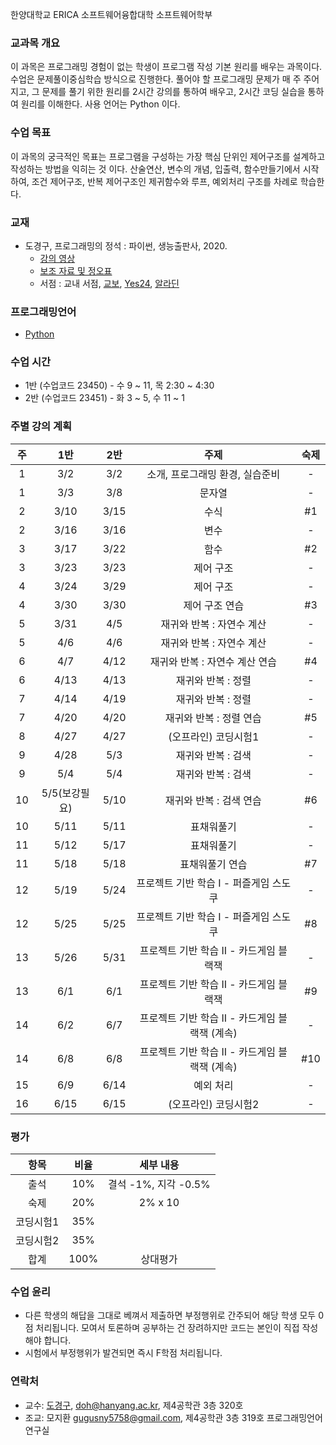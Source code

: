 한양대학교 ERICA 소프트웨어융합대학 소프트웨어학부

### 교과목 개요

이 과목은 프로그래밍 경험이 없는 학생이 프로그램 작성 기본 원리를 배우는 과목이다. 수업은 문제풀이중심학습 방식으로 진행한다. 풀어야 할 프로그래밍 문제가 매 주 주어지고, 그 문제를 풀기 위한 원리를 2시간 강의를 통하여 배우고, 2시간 코딩 실습을 통하여 원리를 이해한다. 사용 언어는 Python 이다.

### 수업 목표
이 과목의 궁극적인 목표는 프로그램을 구성하는 가장 핵심 단위인 제어구조를 설계하고 작성하는 방법을 익히는 것 이다. 산술연산, 변수의 개념, 입출력, 함수만들기에서 시작하여, 조건 제어구조, 반복 제어구조인 제귀함수와 루프, 예외처리 구조를 차례로 학습한다.

### 교재
- 도경구, 프로그래밍의 정석 : 파이썬, 생능출판사, 2020.
  - [강의 영상](https://youtube.com/playlist?list=PL0UNsS2daHTyoDTctKpITfbW1UtR5ig6L)
  - [보조 자료 및 정오표](https://drive.google.com/drive/folders/1RMa0oL91nP98BOVWfx0tYWFbhhU5VjKy?usp=sharing)
  - 서점 : 교내 서점, [교보](http://www.kyobobook.co.kr/product/detailViewKor.laf?mallGb=KOR&ejkGb=KOR&barcode=9788970504735&orderClick=LA6), [Yes24](http://www.yes24.com/Product/Goods/96546953), [알라딘](https://www.aladin.co.kr/shop/wproduct.aspx?ItemId=259540630)

### 프로그래밍언어
- [Python](https://www.python.org/)

### 수업 시간

- 1반 (수업코드 23450) - 수 9 ~ 11, 목 2:30 ~ 4:30
- 2반 (수업코드 23451) - 화 3 ~ 5, 수 11 ~ 1

### 주별 강의 계획

| 주 | 1반 | 2반 | 주제 | 숙제 |
|:----:|:-----:|:-----:|:-----:|:-----:|
|  1  | 3/2 | 3/2 | 소개, 프로그래밍 환경, 실습준비 | - |
|  1  | 3/3 | 3/8 | 문자열 | - |
|  2  | 3/10 | 3/15 | 수식 | #1 |
|  2  | 3/16 | 3/16 | 변수 | - |
|  3  | 3/17 | 3/22 | 함수 | #2 |
|  3  | 3/23 | 3/23 | 제어 구조 | - |
|  4  | 3/24 | 3/29 | 제어 구조 | - |
|  4  | 3/30 | 3/30 | 제어 구조 연습 | #3 |
|  5  | 3/31 | 4/5 | 재귀와 반복 : 자연수 계산 | - |
|  5  | 4/6 | 4/6 | 재귀와 반복 : 자연수 계산 | - |
|  6  | 4/7 | 4/12 | 재귀와 반복 : 자연수 계산 연습| #4 |
|  6  | 4/13 | 4/13 | 재귀와 반복 : 정렬 | - |
|  7  | 4/14 | 4/19 | 재귀와 반복 : 정렬 | - |
|  7  | 4/20 | 4/20 | 재귀와 반복 : 정렬 연습 | #5 |
|  8  | 4/27 | 4/27 | (오프라인) 코딩시험1 | - |
|  9  | 4/28 | 5/3 | 재귀와 반복 : 검색 | - |
|  9  | 5/4 | 5/4 | 재귀와 반복 : 검색 | - |
|  10  | 5/5(보강필요) | 5/10 | 재귀와 반복 : 검색 연습 | #6 |
|  10 | 5/11 | 5/11 | 표채워풀기 | - |
|  11 | 5/12 | 5/17 | 표채워풀기 | - |
|  11 | 5/18 | 5/18 | 표채워풀기 연습 | #7 |
|  12 | 5/19 | 5/24 | 프로젝트 기반 학습 I - 퍼즐게임 스도쿠 | - |
|  12 | 5/25 | 5/25 | 프로젝트 기반 학습 I - 퍼즐게임 스도쿠 | #8 |
|  13 | 5/26 | 5/31 | 프로젝트 기반 학습 II - 카드게임 블랙잭 | - |
|  13 | 6/1 | 6/1 | 프로젝트 기반 학습 II - 카드게임 블랙잭 | #9 |
|  14 | 6/2| 6/7 | 프로젝트 기반 학습 II - 카드게임 블랙잭 (계속) | - |
|  14 | 6/8| 6/8 | 프로젝트 기반 학습 II - 카드게임 블랙잭 (계속) | #10 |
|  15 | 6/9 | 6/14 | 예외 처리 | - |
|  16 | 6/15 | 6/15 | (오프라인) 코딩시험2 | - |

### 평가

| 항목 | 비율 | 세부 내용 |
|:---:|:---:|:---:|
| 출석 | 10% | 결석 -1%, 지각 -0.5% |
| 숙제 | 20% | 2% x 10 |
| 코딩시험1 | 35% |  |
| 코딩시험2 | 35% |  |
| 합계 | 100% | 상대평가 | 

### 수업 윤리
- 다른 학생의 해답을 그대로 베껴서 제출하면 부정행위로 간주되어 해당 학생 모두 0점 처리됩니다. 모여서 토론하며 공부하는 건 장려하지만 코드는 본인이 직접 작성해야 합니다.
- 시험에서 부정행위가 발견되면 즉시 F학점 처리됩니다.

### 연락처

-	교수: [도경구](http://doggzone.github.io/home), doh@hanyang.ac.kr, 제4공학관 3층 320호
-	조교: 모지환 gugusny5758@gmail.com, 제4공학관 3층 319호 프로그래밍언어연구실
